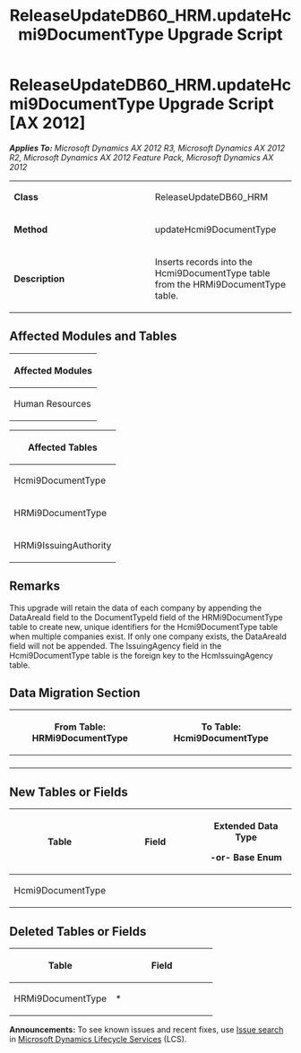 ﻿---
title: ReleaseUpdateDB60_HRM.updateHcmi9DocumentType Upgrade Script
TOCTitle: ReleaseUpdateDB60_HRM.updateHcmi9DocumentType Upgrade Script
ms:assetid: e3d28683-7e1e-f7c8-4562-a75d3a238245
ms:mtpsurl: https://msdn.microsoft.com/en-us/library/JJ737358(v=AX.60)
ms:contentKeyID: 49711799
ms.date: 05/18/2015
mtps_version: v=AX.60
---

# ReleaseUpdateDB60\_HRM.updateHcmi9DocumentType Upgrade Script [AX 2012]


_**Applies To:** Microsoft Dynamics AX 2012 R3, Microsoft Dynamics AX 2012 R2, Microsoft Dynamics AX 2012 Feature Pack, Microsoft Dynamics AX 2012_

<table>
<colgroup>
<col style="width: 50%" />
<col style="width: 50%" />
</colgroup>
<tbody>
<tr class="odd">
<td><p><strong>Class</strong></p></td>
<td><p>ReleaseUpdateDB60_HRM</p></td>
</tr>
<tr class="even">
<td><p><strong>Method</strong></p></td>
<td><p>updateHcmi9DocumentType</p></td>
</tr>
<tr class="odd">
<td><p><strong>Description</strong></p></td>
<td><p>Inserts records into the Hcmi9DocumentType table from the HRMi9DocumentType table.</p></td>
</tr>
</tbody>
</table>


## Affected Modules and Tables

<table>
<colgroup>
<col style="width: 100%" />
</colgroup>
<thead>
<tr class="header">
<th><p>Affected Modules</p></th>
</tr>
</thead>
<tbody>
<tr class="odd">
<td><p>Human Resources</p></td>
</tr>
</tbody>
</table>


<table>
<colgroup>
<col style="width: 100%" />
</colgroup>
<thead>
<tr class="header">
<th><p>Affected Tables</p></th>
</tr>
</thead>
<tbody>
<tr class="odd">
<td><p>Hcmi9DocumentType</p></td>
</tr>
<tr class="even">
<td><p>HRMi9DocumentType</p></td>
</tr>
<tr class="odd">
<td><p>HRMi9IssuingAuthority</p></td>
</tr>
</tbody>
</table>


## Remarks

This upgrade will retain the data of each company by appending the DataAreaId field to the DocumentTypeId field of the HRMi9DocumentType table to create new, unique identifiers for the Hcmi9DocumentType table when multiple companies exist. If only one company exists, the DataAreaId field will not be appended. The IssuingAgency field in the Hcmi9DocumentType table is the foreign key to the HcmIssuingAgency table.

## Data Migration Section

<table>
<colgroup>
<col style="width: 50%" />
<col style="width: 50%" />
</colgroup>
<thead>
<tr class="header">
<th><p>From Table: HRMi9DocumentType</p></th>
<th><p>To Table: Hcmi9DocumentType</p></th>
</tr>
</thead>
<tbody>
<tr class="odd">
<td><p></p></td>
<td><p></p></td>
</tr>
</tbody>
</table>


## New Tables or Fields

<table>
<colgroup>
<col style="width: 33%" />
<col style="width: 33%" />
<col style="width: 33%" />
</colgroup>
<thead>
<tr class="header">
<th><p>Table</p></th>
<th><p>Field</p></th>
<th><p>Extended Data Type</p>
<p>-or- Base Enum</p></th>
</tr>
</thead>
<tbody>
<tr class="odd">
<td><p>Hcmi9DocumentType</p></td>
<td><p></p></td>
<td><p></p></td>
</tr>
</tbody>
</table>


## Deleted Tables or Fields

<table>
<colgroup>
<col style="width: 50%" />
<col style="width: 50%" />
</colgroup>
<thead>
<tr class="header">
<th><p>Table</p></th>
<th><p>Field</p></th>
</tr>
</thead>
<tbody>
<tr class="odd">
<td><p>HRMi9DocumentType</p></td>
<td><p>*</p></td>
</tr>
</tbody>
</table>

  
**Announcements:** To see known issues and recent fixes, use [Issue search](http://go.microsoft.com/fwlink/?linkid=389258) in [Microsoft Dynamics Lifecycle Services](http://go.microsoft.com/fwlink/?linkid=306505) (LCS).

